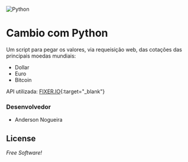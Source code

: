 ![Python](https://www.python.org/static/img/python-logo@2x.png)

# Cambio com Python
Um script para pegar os valores, via requeisição web, das cotações das principais moedas mundiais:
  - Dollar
  - Euro
  - Bitcoin

API utilizada: [FIXER.IO](https://fixer.io/){:target="_blank"}

### Desenvolvedor

 - Anderson Nogueira

License
----
*Free Software!*